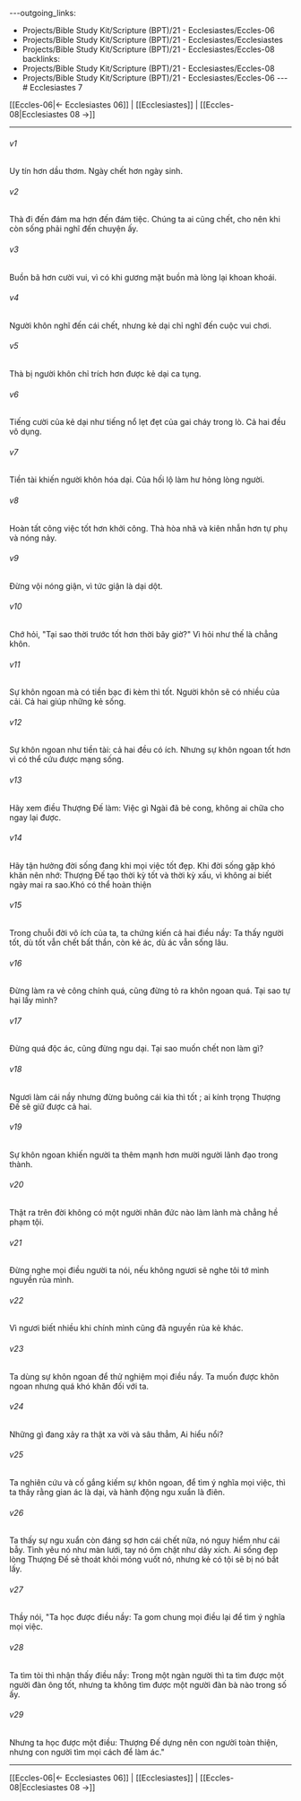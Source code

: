---outgoing_links:
  - Projects/Bible Study Kit/Scripture (BPT)/21 - Ecclesiastes/Eccles-06
  - Projects/Bible Study Kit/Scripture (BPT)/21 - Ecclesiastes/Ecclesiastes
  - Projects/Bible Study Kit/Scripture (BPT)/21 - Ecclesiastes/Eccles-08
backlinks:
  - Projects/Bible Study Kit/Scripture (BPT)/21 - Ecclesiastes/Eccles-08
  - Projects/Bible Study Kit/Scripture (BPT)/21 - Ecclesiastes/Eccles-06
---# Ecclesiastes 7

[[Eccles-06|← Ecclesiastes 06]] | [[Ecclesiastes]] | [[Eccles-08|Ecclesiastes 08 →]]
***



###### v1 
Uy tín hơn dầu thơm. Ngày chết hơn ngày sinh. 

###### v2 
Thà đi đến đám ma hơn đến đám tiệc. Chúng ta ai cũng chết, cho nên khi còn sống phải nghĩ đến chuyện ấy. 

###### v3 
Buồn bã hơn cười vui, vì có khi gương mặt buồn mà lòng lại khoan khoái. 

###### v4 
Người khôn nghĩ đến cái chết, nhưng kẻ dại chỉ nghĩ đến cuộc vui chơi. 

###### v5 
Thà bị người khôn chỉ trích hơn được kẻ dại ca tụng. 

###### v6 
Tiếng cười của kẻ dại như tiếng nổ lẹt đẹt của gai cháy trong lò. Cả hai đều vô dụng. 

###### v7 
Tiền tài khiến người khôn hóa dại. Của hối lộ làm hư hỏng lòng người. 

###### v8 
Hoàn tất công việc tốt hơn khởi công. Thà hòa nhã và kiên nhẫn hơn tự phụ và nóng nảy. 

###### v9 
Đừng vội nóng giận, vì tức giận là dại dột. 

###### v10 
Chớ hỏi, "Tại sao thời trước tốt hơn thời bây giờ?" Vì hỏi như thế là chẳng khôn. 

###### v11 
Sự khôn ngoan mà có tiền bạc đi kèm thì tốt. Người khôn sẽ có nhiều của cải. Cả hai giúp những kẻ sống. 

###### v12 
Sự khôn ngoan như tiền tài: cả hai đều có ích. Nhưng sự khôn ngoan tốt hơn vì có thể cứu được mạng sống. 

###### v13 
Hãy xem điều Thượng Đế làm: Việc gì Ngài đã bẻ cong, không ai chữa cho ngay lại được. 

###### v14 
Hãy tận hưởng đời sống đang khi mọi việc tốt đẹp. Khi đời sống gặp khó khăn nên nhớ: Thượng Đế tạo thời kỳ tốt và thời kỳ xấu, vì không ai biết ngày mai ra sao.Khó có thể hoàn thiện 

###### v15 
Trong chuỗi đời vô ích của ta, ta chứng kiến cả hai điều nầy: Ta thấy người tốt, dù tốt vẫn chết bất thần, còn kẻ ác, dù ác vẫn sống lâu. 

###### v16 
Đừng làm ra vẻ công chính quá, cũng đừng tỏ ra khôn ngoan quá. Tại sao tự hại lấy mình? 

###### v17 
Đừng quá độc ác, cũng đừng ngu dại. Tại sao muốn chết non làm gì? 

###### v18 
Ngươi làm cái nầy nhưng đừng buông cái kia thì tốt ; ai kính trọng Thượng Đế sẽ giữ được cả hai. 

###### v19 
Sự khôn ngoan khiến người ta thêm mạnh hơn mười người lãnh đạo trong thành. 

###### v20 
Thật ra trên đời không có một người nhân đức nào làm lành mà chẳng hề phạm tội. 

###### v21 
Đừng nghe mọi điều người ta nói, nếu không ngươi sẽ nghe tôi tớ mình nguyền rủa mình. 

###### v22 
Vì ngươi biết nhiều khi chính mình cũng đã nguyền rủa kẻ khác. 

###### v23 
Ta dùng sự khôn ngoan để thử nghiệm mọi điều nầy. Ta muốn được khôn ngoan nhưng quá khó khăn đối với ta. 

###### v24 
Những gì đang xảy ra thật xa vời và sâu thẳm, Ai hiểu nổi? 

###### v25 
Ta nghiên cứu và cố gắng kiếm sự khôn ngoan, để tìm ý nghĩa mọi việc, thì ta thấy rằng gian ác là dại, và hành động ngu xuẩn là điên. 

###### v26 
Ta thấy sự ngu xuẩn còn đáng sợ hơn cái chết nữa, nó nguy hiểm như cái bẫy. Tình yêu nó như màn lưới, tay nó ôm chặt như dây xích. Ai sống đẹp lòng Thượng Đế sẽ thoát khỏi móng vuốt nó, nhưng kẻ có tội sẽ bị nó bắt lấy. 

###### v27 
Thầy nói, "Ta học được điều nầy: Ta gom chung mọi điều lại để tìm ý nghĩa mọi việc. 

###### v28 
Ta tìm tòi thì nhận thấy điều nầy: Trong một ngàn người thì ta tìm được một người đàn ông tốt, nhưng ta không tìm được một người đàn bà nào trong số ấy. 

###### v29 
Nhưng ta học được một điều: Thượng Đế dựng nên con người toàn thiện, nhưng con người tìm mọi cách để làm ác."

***
[[Eccles-06|← Ecclesiastes 06]] | [[Ecclesiastes]] | [[Eccles-08|Ecclesiastes 08 →]]
